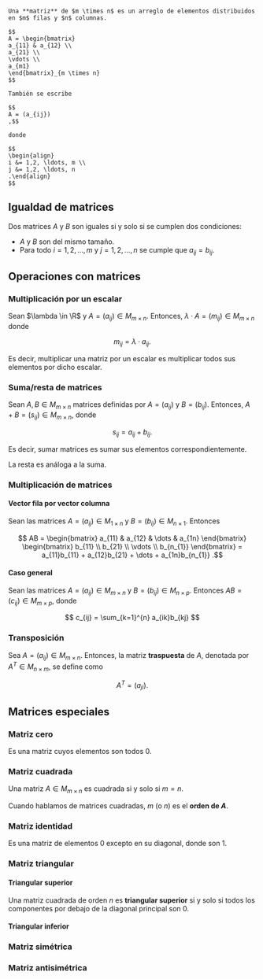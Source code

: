 
```ad-definition

Una **matriz** de $m \times n$ es un arreglo de elementos distribuidos en $m$ filas y $n$ columnas.

$$
A = \begin{bmatrix}
a_{11} & a_{12} \\
a_{21} \\
\vdots \\
a_{m1}
\end{bmatrix}_{m \times n}
$$

También se escribe

$$
A = (a_{ij})
,$$

donde

$$
\begin{align}
i &= 1,2, \ldots, m \\
j &= 1,2, \ldots, n
.\end{align}
$$

```

## Igualdad de matrices

Dos matrices $A$ y $B$ son iguales si y solo si se cumplen dos condiciones:

- $A$ y $B$ son del mismo tamaño.
- Para todo $i = 1,2, \ldots, m$ y $j = 1,2, \ldots, n$ se cumple que $a_{ij} = b_{ij}$.

## Operaciones con matrices

### Multiplicación por un escalar

Sean $\lambda \in \R$ y $A = (a_{ij}) \in M_{m \times n}$. Entonces, $\lambda \cdot A = (m_{ij}) \in M_{m \times n}$ donde

$$
m_{ij} = \lambda \cdot a_{ij}
.$$

Es decir, multiplicar una matriz por un escalar es multiplicar todos sus elementos por dicho escalar.

### Suma/resta de matrices

Sean $A, B \in M_{m \times n}$ matrices definidas por $A = (a_{ij})$ y $B = (b_{ij})$. Entonces, $A + B = (s_{ij}) \in M_{m \times n}$, donde

$$
s_{ij} = a_{ij} + b_{ij}
.$$

Es decir, sumar matrices es sumar sus elementos correspondientemente.

La resta es análoga a la suma.

### Multiplicación de matrices

#### Vector fila por vector columna

Sean las matrices $A = (a_{ij}) \in M_{1 \times n}$ y $B = (b_{ij}) \in M_{n \times 1}$. Entonces

$$
AB = \begin{bmatrix}
a_{11} & a_{12} & \dots & a_{1n}
\end{bmatrix} \begin{bmatrix}
b_{11} \\
b_{21} \\
\vdots \\
b_{n_{1}}
\end{bmatrix} = a_{11}b_{11} + a_{12}b_{21} + \dots + a_{1n}b_{n_{1}}
.$$

#### Caso general

Sean las matrices $A = (a_{ij}) \in M_{m \times n}$ y $B = (b_{ij}) \in M_{n \times p}$. Entonces $AB = (c_{ij}) \in M_{m \times p}$, donde

$$
c_{ij} = \sum_{k=1}^{n} a_{ik}b_{kj}
$$

### Transposición

Sea $A = (a_{ij}) \in M_{m \times n}$. Entonces, la matriz **traspuesta** de $A$, denotada por $A^{T} \in M_{n \times m}$, se define como

$$
A^{T} = (a_{ji})
.$$

## Matrices especiales

### Matriz cero

Es una matriz cuyos elementos son todos $0$.

### Matriz cuadrada

Una matriz $A \in M_{m \times n}$ es cuadrada si y solo si $m = n$.

Cuando hablamos de matrices cuadradas, $m$ (o $n$) es el **orden de $A$**.

### Matriz identidad

Es una matriz de elementos $0$ excepto en su diagonal, donde son $1$.

### Matriz triangular

#### Triangular superior

Una matriz cuadrada de orden $n$ es **triangular superior** si y solo si todos los componentes por debajo de la diagonal principal son $0$.

#### Triangular inferior

### Matriz simétrica

### Matriz antisimétrica
